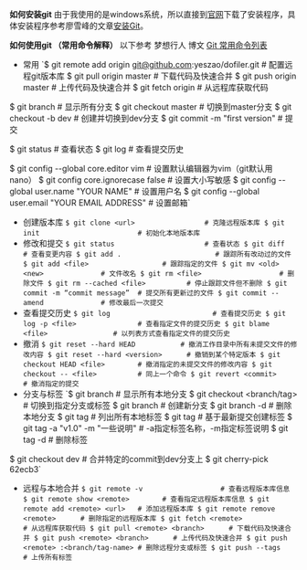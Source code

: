 **如何安装git**
由于我使用的是windows系统，所以直接到[官网](https://git-scm.com/downloads)下载了安装程序，具体安装程序参考廖雪峰的文章[安装Git](https://www.liaoxuefeng.com/wiki/896043488029600/896067074338496)。

**如何使用git （常用命令解释）** 以下参考 梦想行人 博文 [Git 常用命令列表](https://www.cnblogs.com/ldj3/p/9172804.html)
* 常用
   `$ git remote add origin git@github.com:yeszao/dofiler.git         # 配置远程git版本库
$ git pull origin master                                          # 下载代码及快速合并 
$ git push origin master                                          # 上传代码及快速合并
$ git fetch origin                                                # 从远程库获取代码

$ git branch                                                      # 显示所有分支
$ git checkout master                                             # 切换到master分支
$ git checkout -b dev                                             # 创建并切换到dev分支
$ git commit -m "first version"                                   # 提交

$ git status                                                      # 查看状态
$ git log                                                         # 查看提交历史

$ git config --global core.editor vim                             # 设置默认编辑器为vim（git默认用nano）
$ git config core.ignorecase false                                # 设置大小写敏感
$ git config --global user.name "YOUR NAME"                       # 设置用户名
$ git config --global user.email "YOUR EMAIL ADDRESS"             # 设置邮箱`
* 创建版本库
	`$ git clone <url>                 # 克隆远程版本库
$ git init                        # 初始化本地版本库`
* 修改和提交
`$ git status                      # 查看状态
$ git diff                        # 查看变更内容
$ git add .                       # 跟踪所有改动过的文件
$ git add <file>                  # 跟踪指定的文件
$ git mv <old> <new>              # 文件改名
$ git rm <file>                   # 删除文件
$ git rm --cached <file>          # 停止跟踪文件但不删除
$ git commit -m “commit message”  # 提交所有更新过的文件
$ git commit --amend              # 修改最后一次提交`
* 查看提交历史
 `$ git log                         # 查看提交历史
$ git log -p <file>               # 查看指定文件的提交历史
$ git blame <file>                # 以列表方式查看指定文件的提交历史`
* 撤消
 `$ git reset --hard HEAD           # 撤消工作目录中所有未提交文件的修改内容
$ git reset --hard <version>      # 撤销到某个特定版本
$ git checkout HEAD <file>        # 撤消指定的未提交文件的修改内容
$ git checkout -- <file>          # 同上一个命令
$ git revert <commit>             # 撤消指定的提交`
* 分支与标签
`$ git branch                      # 显示所有本地分支
$ git checkout <branch/tag>       # 切换到指定分支或标签
$ git branch <new-branch>         # 创建新分支
$ git branch -d <branch>          # 删除本地分支
$ git tag                         # 列出所有本地标签
$ git tag <tagname>               # 基于最新提交创建标签
$ git tag -a "v1.0" -m "一些说明"  # -a指定标签名称，-m指定标签说明
$ git tag -d <tagname>            # 删除标签

$ git checkout dev                # 合并特定的commit到dev分支上
$ git cherry-pick 62ecb3`
* 远程与本地合并
`$ git remote -v                   # 查看远程版本库信息
$ git remote show <remote>        # 查看指定远程版本库信息
$ git remote add <remote> <url>   # 添加远程版本库
$ git remote remove <remote>      # 删除指定的远程版本库
$ git fetch <remote>              # 从远程库获取代码
$ git pull <remote> <branch>      # 下载代码及快速合并
$ git push <remote> <branch>      # 上传代码及快速合并
$ git push <remote> :<branch/tag-name> # 删除远程分支或标签
$ git push --tags                 # 上传所有标签`


